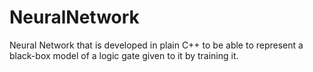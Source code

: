 # NeuralNetwork
Neural Network that is developed in plain C++ to be able to represent a black-box model of a logic gate given to it by training it.
